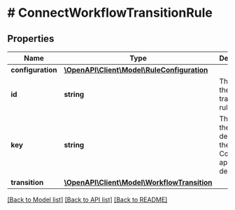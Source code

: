 # # ConnectWorkflowTransitionRule

## Properties

Name | Type | Description | Notes
------------ | ------------- | ------------- | -------------
**configuration** | [**\OpenAPI\Client\Model\RuleConfiguration**](RuleConfiguration.md) |  |
**id** | **string** | The ID of the transition rule. |
**key** | **string** | The key of the rule, as defined in the Connect app descriptor. |
**transition** | [**\OpenAPI\Client\Model\WorkflowTransition**](WorkflowTransition.md) |  | [optional]

[[Back to Model list]](../../README.md#models) [[Back to API list]](../../README.md#endpoints) [[Back to README]](../../README.md)
